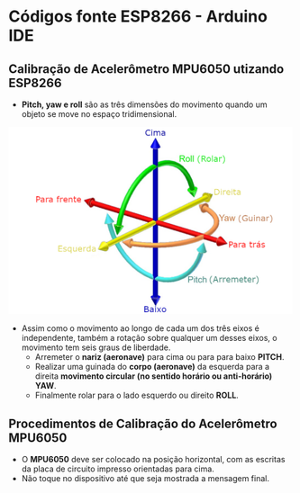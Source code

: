 
# Códigos fonte ESP8266 - Arduino IDE

Calibração de Acelerômetro MPU6050 utizando ESP8266
------

* **Pitch, yaw e roll** são as três dimensões do movimento quando um objeto se move no espaço tridimensional. 

<p align="center">
  <img src="../../../Imagens/6DOF_en.png" width="640">
</p>

* Assim como o movimento ao longo de cada um dos três eixos é independente, também a rotação sobre qualquer um desses eixos, o movimento tem seis graus de liberdade. 
  * Arremeter o **nariz (aeronave)** para cima ou para para baixo **PITCH**. 
  * Realizar uma guinada  do **corpo (aeronave)** da esquerda para a direita **movimento circular (no sentido horário ou anti-horário) YAW**.
  * Finalmente rolar para o lado esquerdo ou direito **ROLL**. 

Procedimentos de Calibração do Acelerômetro MPU6050
------
* O **MPU6050** deve ser colocado na posição horizontal, com as escritas da placa de circuito impresso orientadas para cima.
* Não toque no dispositivo até que seja mostrada a mensagem final.

